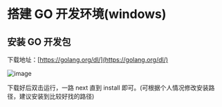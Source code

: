 # 搭建 GO 开发环境(windows)

## 安装 GO 开发包

下载地址：[https://golang.org/dl/](https://golang.org/dl/)

![image](https://github.com/TomatoZ7/notes-of-tz/blob/master/images/go_install1.jpg)

下载好后双击运行，一路 next 直到 install 即可。(可根据个人情况修改安装路径，建议安装到比较好找的路径)